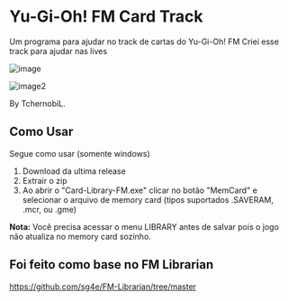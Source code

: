 # Yu-Gi-Oh! FM Card Track

Um programa para ajudar no track de cartas do Yu-Gi-Oh! FM
Criei esse track para ajudar nas lives

![image](https://github.com/user-attachments/assets/d4abf867-8d67-4f98-9ab1-144a162915b0)

![image2](https://github.com/user-attachments/assets/ab324be0-6db8-4099-80a5-f0390e4700ec)

By TchernobiL.

## Como Usar
Segue como usar (somente windows)
1. Download da ultima release
2. Extrair o zip
3. Ao abrir o "Card-Library-FM.exe" clicar no botão "MemCard" e selecionar o arquivo de memory card (tipos suportados .SAVERAM, .mcr, ou .gme)

**Nota:** Você precisa acessar o menu LIBRARY antes de salvar pois o jogo não atualiza no memory card sozinho.

## Foi feito como base no FM Librarian
https://github.com/sg4e/FM-Librarian/tree/master
